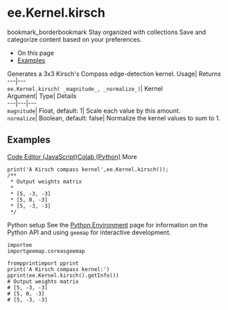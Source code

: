  
#  ee.Kernel.kirsch 
bookmark_borderbookmark Stay organized with collections  Save and categorize content based on your preferences. 
  * On this page
  * [Examples](https://developers.google.com/earth-engine/apidocs/ee-kernel-kirsch#examples)


Generates a 3x3 Kirsch's Compass edge-detection kernel. 
Usage| Returns  
---|---  
`ee.Kernel.kirsch( _magnitude_, _normalize_)`| Kernel  
Argument| Type| Details  
---|---|---  
`magnitude`| Float, default: 1| Scale each value by this amount.  
`normalize`| Boolean, default: false| Normalize the kernel values to sum to 1.  
## Examples
[Code Editor (JavaScript)](https://developers.google.com/earth-engine/apidocs/ee-kernel-kirsch#code-editor-javascript-sample)[Colab (Python)](https://developers.google.com/earth-engine/apidocs/ee-kernel-kirsch#colab-python-sample) More
```
print('A Kirsch compass kernel',ee.Kernel.kirsch());
/**
 * Output weights matrix
 *
 * [5, -3, -3]
 * [5, 0, -3]
 * [5, -3, -3]
 */
```
Python setup
See the [ Python Environment](https://developers.google.com/earth-engine/guides/python_install) page for information on the Python API and using `geemap` for interactive development.
```
importee
importgeemap.coreasgeemap
```
```
frompprintimport pprint
print('A Kirsch compass kernel:')
pprint(ee.Kernel.kirsch().getInfo())
# Output weights matrix
# [5, -3, -3]
# [5, 0, -3]
# [5, -3, -3]
```


